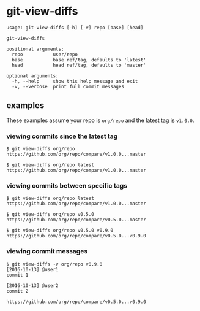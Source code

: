 # git-view-diffs

    usage: git-view-diffs [-h] [-v] repo [base] [head]
    
    git-view-diffs
    
    positional arguments:
      repo           user/repo
      base           base ref/tag, defaults to 'latest'
      head           head ref/tag, defaults to 'master'
    
    optional arguments:
      -h, --help     show this help message and exit
      -v, --verbose  print full commit messages


## examples

These examples assume your repo is `org/repo` and the latest tag is `v1.0.0`.

### viewing commits since the latest tag

    $ git view-diffs org/repo
    https://github.com/org/repo/compare/v1.0.0...master

    $ git view-diffs org/repo latest
    https://github.com/org/repo/compare/v1.0.0...master

### viewing commits between specific tags

    $ git view-diffs org/repo latest
    https://github.com/org/repo/compare/v1.0.0...master

    $ git view-diffs org/repo v0.5.0
    https://github.com/org/repo/compare/v0.5.0...master

    $ git view-diffs org/repo v0.5.0 v0.9.0
    https://github.com/org/repo/compare/v0.5.0...v0.9.0

### viewing commit messages

    $ git view-diffs -v org/repo v0.9.0
    [2016-10-13] @user1
    commit 1

    [2016-10-13] @user2
    commit 2

    https://github.com/org/repo/compare/v0.5.0...v0.9.0

